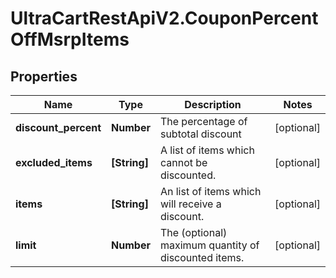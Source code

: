 # UltraCartRestApiV2.CouponPercentOffMsrpItems

## Properties
Name | Type | Description | Notes
------------ | ------------- | ------------- | -------------
**discount_percent** | **Number** | The percentage of subtotal discount | [optional] 
**excluded_items** | **[String]** | A list of items which cannot be discounted. | [optional] 
**items** | **[String]** | An list of items which will receive a discount. | [optional] 
**limit** | **Number** | The (optional) maximum quantity of discounted items. | [optional] 


